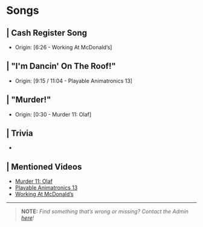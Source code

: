 # Songs


## | Cash Register Song
- Origin: \[6:26 - Working At McDonald’s]

## | "I'm Dancin' On The Roof!"
- Origin: \[9:15 / 11:04 - Playable Animatronics 13]

## | "Murder!"
- Origin: \[0:30 - Murder 11: Olaf]

## | Trivia
- 


## | Mentioned Videos
- [Murder 11: Olaf]()
- [Playable Animatronics 13]()
- [Working At McDonald’s]()

----

>**NOTE:** *Find something that’s wrong or missing? Contact the Admin [here](./chapter_2.md)!*